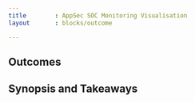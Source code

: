 ```yaml
---
title        : AppSec SOC Monitoring Visualisation
layout       : blocks/outcome

---
```



## Outcomes



## Synopsis and Takeaways
